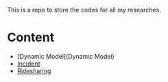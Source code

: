 This is a repo to store the codes for all my researches.

# Content
* [Dynamic Model](Dynamic Model)
* [Incident](Incident)
* [Ridesharing](Ridesharing)
